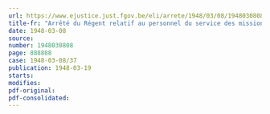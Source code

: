 ```yaml
---
url: https://www.ejustice.just.fgov.be/eli/arrete/1948/03/08/1948030808/justel
title-fr: "Arrêté du Régent relatif au personnel du service des missions à l'étranger du Commissariat belge au Rapatriement (en liquidation)"
date: 1948-03-08
source:
number: 1948030808
page: 888888
case: 1948-03-08/37
publication: 1948-03-19
starts:
modifies:
pdf-original:
pdf-consolidated:
---
```


